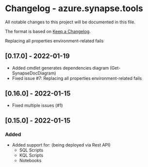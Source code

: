 ﻿# Changelog - azure.synapse.tools

All notable changes to this project will be documented in this file.

The format is based on [Keep a Changelog](https://keepachangelog.com/en/1.0.0/).

Replacing all properties environment-related fails

## [0.17.0] - 2022-01-19
* Added cmdlet generates dependencies diagram (Get-SynapseDocDiagram)
* Fixed issue #7: Replacing all properties environment-related fails

## [0.16.0] - 2022-01-15
* Fixed multiple issues (#1)

## [0.15.0] - 2022-01-15
### Added
* Added support for: (being deployed via Rest API)
  * SQL Scripts 
  * KQL Scripts
  * Notebooks

